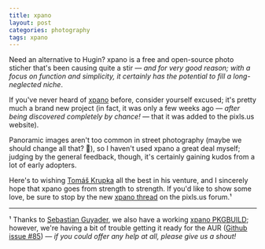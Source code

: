 ```yaml
---
title: xpano
layout: post
categories: photography
tags: xpano
---
```


Need an alternative to Hugin? xpano is a free and open-source photo sticher that's been causing quite a stir&nbsp;— _and for very good reason; with a focus on function and simplicity, it certainly has the potential to fill a long-neglected niche_.

If you've never heard of [xpano](https://github.com/krupkat/xpano) before, consider yourself excused; it's pretty much a brand new project (in fact, it was only a few weeks ago&nbsp;— <i>after being discovered completely by chance!</i>&nbsp;— that it was added to the pixls.us website). 

Panoramic images aren't too common in street photography (maybe we should change all that? 🤔), so I haven't used xpano a great deal myself; judging by the general feedback, though, it's certainly gaining kudos from a lot of early adopters. 

Here's to wishing [Tomáš Krupka](https://krupkat.cz) all the best in his venture, and I sincerely hope that xpano goes from strength to strength. If you'd like to show some love, be sure to stop by the new [xpano thread](https://discuss.pixls.us/c/software/xpano/42) on the pixls.us forum.¹

---

¹ Thanks to [Sebastian Guyader](https://discuss.pixls.us/u/sguyader/summary), we also have a working [xpano PKGBUILD](https://bbs.archlinux.org/viewtopic.php?id=285253); however, we're having a bit of trouble getting it ready for the AUR ([Github issue #85](https://github.com/krupkat/xpano/issues/85)) — <i>if you could offer any help at all, please give us a shout!</i>

